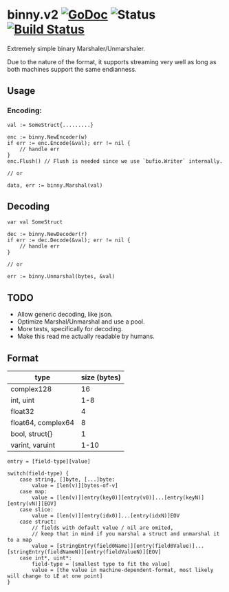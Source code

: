 # binny.v2 [![GoDoc](https://godoc.org/github.com/missionMeteora/binny.v2?status.svg)](https://godoc.org/github.com/missionMeteora/binny.v2) ![Status](https://img.shields.io/badge/status-beta-yellow.svg) [![Build Status](https://travis-ci.org/missionMeteora/binny.v2.svg?branch=master)](https://travis-ci.org/missionMeteora/binny.v2)

Extremely simple binary Marshaler/Unmarshaler.

Due to the nature of the format, it supports streaming very well as long as both machines support the same endianness.

## Usage

### Encoding:
```
val := SomeStruct{.........}

enc := binny.NewEncoder(w)
if err := enc.Encode(&val); err != nil {
	// handle err
}
enc.Flush() // Flush is needed since we use `bufio.Writer` internally.

// or

data, err := binny.Marshal(val)
```

## Decoding
```
var val SomeStruct

dec := binny.NewDecoder(r)
if err := dec.Decode(&val); err != nil {
	// handle err
}

// or

err := binny.Unmarshal(bytes, &val)
```

## TODO

- Allow generic decoding, like json.
- Optimize Marshal/Unmarshal and use a pool.
- More tests, specifically for decoding.
- Make this read me actually readable by humans.

## Format
| type | size (bytes) |
| ---- | ---- |
| complex128 | 16 |
| int, uint | 1-8 |
| float32 | 4 |
| float64, complex64 | 8 |
| bool, struct{} | 1 |
| varint, varuint | 1-10 |

```
entry = [field-type][value]

switch(field-type) {
	case string, []byte, [...]byte:
		value = [len(v)][bytes-of-v]
	case map:
		value = [len(v)][entry(key0)][entry(v0)]...[entry(keyN)][entry(vN)][EOV]
	case slice:
		value = [len(v)][entry(idx0)]...[entry(idxN)]EOV
	case struct:
		// fields with default value / nil are omited,
		// keep that in mind if you marshal a struct and unmarshal it to a map
		value = [stringEntry(field0Name)][entry(field0Value)]...[stringEntry(fieldNameN)][entry(fieldValueN)][EOV]
	case int*, uint*:
		field-type = [smallest type to fit the value]
		value = [the value in machine-dependent-format, most likely will change to LE at one point]
}
```